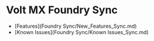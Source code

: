                          

Volt MX  Foundry Sync
======================

*   [Features](Foundry Sync/New_Features_Sync.md)
*   [Known Issues](Foundry Sync/Known Issues_Sync.md)
